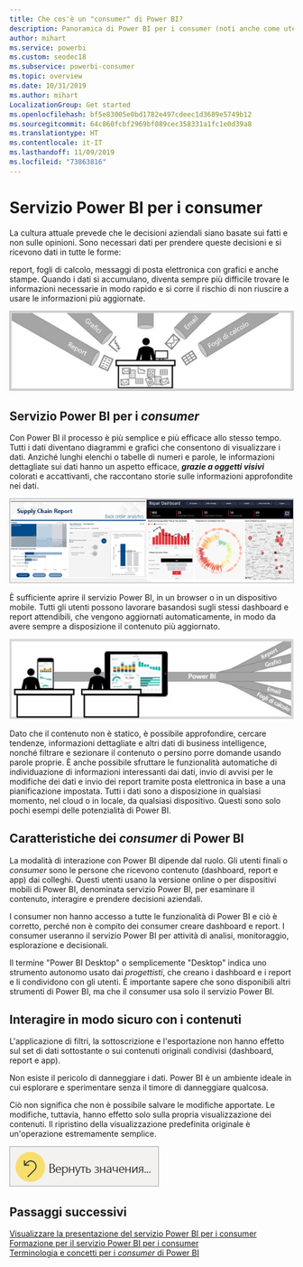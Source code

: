 ```yaml
---
title: Che cos'è un "consumer" di Power BI?
description: Panoramica di Power BI per i consumer (noti anche come utenti finali o utenti aziendali).
author: mihart
ms.service: powerbi
ms.custom: seodec18
ms.subservice: powerbi-consumer
ms.topic: overview
ms.date: 10/31/2019
ms.author: mihart
LocalizationGroup: Get started
ms.openlocfilehash: bf5e83005e0bd1782e497cdeec1d3689e5749b12
ms.sourcegitcommit: 64c860fcbf2969bf089cec358331a1fc1e0d39a8
ms.translationtype: HT
ms.contentlocale: it-IT
ms.lasthandoff: 11/09/2019
ms.locfileid: "73863816"
---
```

# <a name="the-power-bi-service-for-consumers"></a>Servizio Power BI per i consumer

La cultura attuale prevede che le decisioni aziendali siano basate sui fatti e non sulle opinioni. Sono necessari dati per prendere queste decisioni e si ricevono dati in tutte le forme:     
 
report, fogli di calcolo, messaggi di posta elettronica con grafici e anche stampe. Quando i dati si accumulano, diventa sempre più difficile trovare le informazioni necessarie in modo rapido e si corre il rischio di non riuscire a usare le informazioni più aggiornate.  
 
![Dashboard di Power BI](media/end-user-consumer/power-bi-consumer-pipes.png)

## <a name="the-power-bi-service-for-consumers"></a>Servizio Power BI per i *consumer*

Con Power BI il processo è più semplice e più efficace allo stesso tempo. Tutti i dati diventano diagrammi e grafici che consentono di visualizzare i dati. Anziché lunghi elenchi o tabelle di numeri e parole, le informazioni dettagliate sui dati hanno un aspetto efficace, ***grazie a oggetti visivi*** colorati e accattivanti, che raccontano storie sulle informazioni approfondite nei dati. 

![Dashboard di Power BI](media/end-user-consumer/power-bi-consumer-examples.png)
 
È sufficiente aprire il servizio Power BI, in un browser o in un dispositivo mobile. Tutti gli utenti possono lavorare basandosi sugli stessi dashboard e report attendibili, che vengono aggiornati automaticamente, in modo da avere sempre a disposizione il contenuto più aggiornato.   

![Dashboard di Power BI](media/end-user-consumer/power-bi-funnel.png)

Dato che il contenuto non è statico, è possibile approfondire, cercare tendenze, informazioni dettagliate e altri dati di business intelligence, nonché filtrare e sezionare il contenuto o persino porre domande usando parole proprie. È anche possibile sfruttare le funzionalità automatiche di individuazione di informazioni interessanti dai dati, invio di avvisi per le modifiche dei dati e invio dei report tramite posta elettronica in base a una pianificazione impostata. Tutti i dati sono a disposizione in qualsiasi momento, nel cloud o in locale, da qualsiasi dispositivo. Questi sono solo pochi esempi delle potenzialità di Power BI. 

## <a name="am-i-a-power-bi-consumer"></a>Caratteristiche dei *consumer* di Power BI

La modalità di interazione con Power BI dipende dal ruolo. Gli utenti finali o *consumer* sono le persone che ricevono contenuto (dashboard, report e app) dai colleghi. Questi utenti usano la versione online o per dispositivi mobili di Power BI, denominata servizio Power BI, per esaminare il contenuto, interagire e prendere decisioni aziendali. 
   
I consumer non hanno accesso a tutte le funzionalità di Power BI e ciò è corretto, perché non è compito dei consumer creare dashboard e report. I consumer useranno il servizio Power BI per attività di analisi, monitoraggio, esplorazione e decisionali. 

Il termine "Power BI Desktop" o semplicemente "Desktop" indica uno strumento autonomo usato dai *progettisti*, che creano i dashboard e i report e li condividono con gli utenti.  È importante sapere che sono disponibili altri strumenti di Power BI, ma che il consumer usa solo il servizio Power BI. 


## <a name="safely-interact-with-content"></a>Interagire in modo sicuro con i contenuti 
L'applicazione di filtri, la sottoscrizione e l'esportazione non hanno effetto sul set di dati sottostante o sui contenuti originali condivisi (dashboard, report e app).  

Non esiste il pericolo di danneggiare i dati.  Power BI è un ambiente ideale in cui esplorare e sperimentare senza il timore di danneggiare qualcosa.  
 
Ciò non significa che non è possibile salvare le modifiche apportate. Le modifiche, tuttavia, hanno effetto solo sulla propria visualizzazione dei contenuti. Il ripristino della visualizzazione predefinita originale è un'operazione estremamente semplice.  

![Dashboard di Power BI](media/end-user-consumer/power-bi-reset.png)


## <a name="next-steps"></a>Passaggi successivi

[Visualizzare la presentazione del servizio Power BI per i consumer](end-user-reading-view.md)    
[Formazione per il servizio Power BI per i consumer](https://docs.microsoft.com/learn/paths/consume-data-with-power-bi/)    
[Terminologia e concetti per i *consumer* di Power BI](end-user-basic-concepts.md)    

